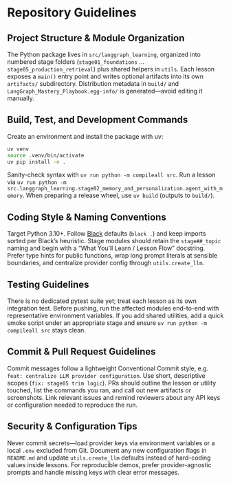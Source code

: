 # Repository Guidelines

## Project Structure & Module Organization
The Python package lives in `src/langgraph_learning`, organized into numbered stage folders (`stage01_foundations` … `stage05_production_retrieval`) plus shared helpers in `utils`. Each lesson exposes a `main()` entry point and writes optional artifacts into its own `artifacts/` subdirectory. Distribution metadata in `build/` and `LangGraph_Mastery_Playbook.egg-info/` is generated—avoid editing it manually.

## Build, Test, and Development Commands
Create an environment and install the package with uv:
```bash
uv venv
source .venv/bin/activate
uv pip install -e .
```
Sanity-check syntax with `uv run python -m compileall src`. Run a lesson via `uv run python -m src.langgraph_learning.stage02_memory_and_personalization.agent_with_memory`. When preparing a release wheel, use `uv build` (outputs to `build/`).

## Coding Style & Naming Conventions
Target Python 3.10+. Follow [Black](https://black.readthedocs.io/) defaults (`black .`) and keep imports sorted per Black’s heuristic. Stage modules should retain the `stage##_topic` naming and begin with a “What You’ll Learn / Lesson Flow” docstring. Prefer type hints for public functions, wrap long prompt literals at sensible boundaries, and centralize provider config through `utils.create_llm`.

## Testing Guidelines
There is no dedicated pytest suite yet; treat each lesson as its own integration test. Before pushing, run the affected modules end-to-end with representative environment variables. If you add shared utilities, add a quick smoke script under an appropriate stage and ensure `uv run python -m compileall src` stays clean.

## Commit & Pull Request Guidelines
Commit messages follow a lightweight Conventional Commit style, e.g. `feat: centralize LLM provider configuration`. Use short, descriptive scopes (`fix: stage05 trim logic`). PRs should outline the lesson or utility touched, list the commands you ran, and call out new artifacts or screenshots. Link relevant issues and remind reviewers about any API keys or configuration needed to reproduce the run.

## Security & Configuration Tips
Never commit secrets—load provider keys via environment variables or a local `.env` excluded from Git. Document any new configuration flags in `README.md` and update `utils.create_llm` defaults instead of hard-coding values inside lessons. For reproducible demos, prefer provider-agnostic prompts and handle missing keys with clear error messages.
